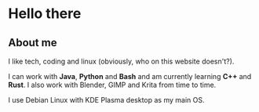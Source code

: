 # Hello there

## About me

I like tech, coding and linux (obviously, who on this website doesn't?).

I can work with **Java**, **Python** and **Bash** and am currently learning **C++** and **Rust**. I also work with Blender, GIMP and Krita from time to time.

I use Debian Linux with KDE Plasma desktop as my main OS.
